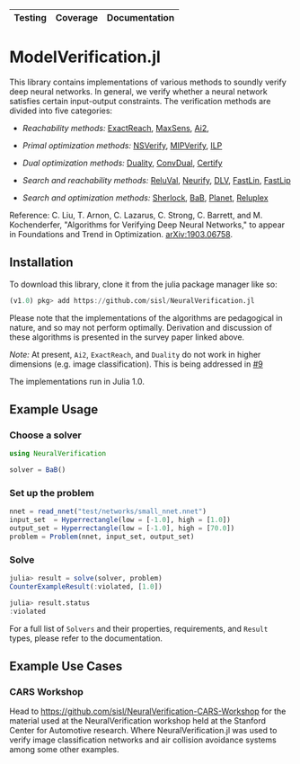 | Testing | Coverage | Documentation |
| :-----: | :------: | :-----------: |

# ModelVerification.jl

This library contains implementations of various methods to soundly verify deep neural networks.
In general, we verify whether a neural network satisfies certain input-output constraints.
The verification methods are divided into five categories:
* *Reachability methods:*
[ExactReach](https://arxiv.org/abs/1712.08163),
[MaxSens](https://arxiv.org/abs/1708.03322),
[Ai2](https://ieeexplore.ieee.org/document/8418593),

* *Primal optimization methods:*
[NSVerify](https://arxiv.org/abs/1706.07351),
[MIPVerify](https://arxiv.org/abs/1711.07356),
[ILP](https://arxiv.org/abs/1605.07262)

* *Dual optimization methods:*
[Duality](https://arxiv.org/abs/1803.06567),
[ConvDual](https://arxiv.org/abs/1711.00851),
[Certify](https://arxiv.org/abs/1801.09344)

* *Search and reachability methods:*
[ReluVal](https://arxiv.org/abs/1804.10829),
[Neurify](https://arxiv.org/abs/1809.08098),
[DLV](https://arxiv.org/abs/1610.06940),
[FastLin](https://arxiv.org/abs/1804.09699),
[FastLip](https://arxiv.org/abs/1804.09699)

* *Search and optimization methods:*
[Sherlock](https://arxiv.org/abs/1709.09130),
[BaB](https://arxiv.org/abs/1711.00455),
[Planet](https://arxiv.org/abs/1705.01320),
[Reluplex](https://arxiv.org/abs/1702.01135)

Reference: C. Liu, T. Arnon, C. Lazarus, C. Strong, C. Barrett, and M. Kochenderfer, "Algorithms for Verifying Deep Neural Networks," to appear in Foundations and Trend in Optimization. [arXiv:1903.06758](https://arxiv.org/abs/1903.06758).

## Installation
To download this library, clone it from the julia package manager like so:
```julia
(v1.0) pkg> add https://github.com/sisl/NeuralVerification.jl
```

Please note that the implementations of the algorithms are pedagogical in nature, and so may not perform optimally.
Derivation and discussion of these algorithms is presented in the survey paper linked above.

*Note:* At present, `Ai2`, `ExactReach`, and `Duality` do not work in higher dimensions (e.g. image classification).
This is being addressed in [#9](https://github.com/sisl/NeuralVerification.jl/issues/9)

The implementations run in Julia 1.0.

## Example Usage
### Choose a solver
```julia
using NeuralVerification

solver = BaB()
```
### Set up the problem
```julia
nnet = read_nnet("test/networks/small_nnet.nnet")
input_set  = Hyperrectangle(low = [-1.0], high = [1.0])
output_set = Hyperrectangle(low = [-1.0], high = [70.0])
problem = Problem(nnet, input_set, output_set)
```
### Solve
```julia
julia> result = solve(solver, problem)
CounterExampleResult(:violated, [1.0])

julia> result.status
:violated
```

For a full list of `Solvers` and their properties, requirements, and `Result` types, please refer to the documentation.

## Example Use Cases
### CARS Workshop

Head to https://github.com/sisl/NeuralVerification-CARS-Workshop for the material used at the NeuralVerification workshop held at the Stanford Center for Automotive research. Where NeuralVerification.jl was used to verify image classification networks and air collision avoidance systems among some other examples.
